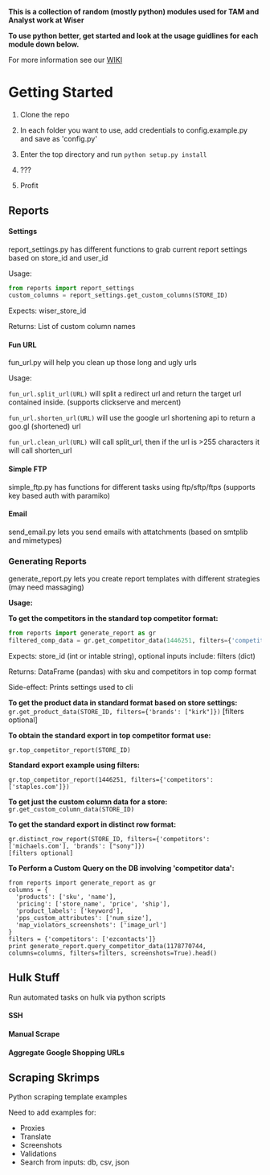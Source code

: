 **This is a collection of random (mostly python) modules used for TAM and Analyst work at Wiser**

**To use python better, get started and look at the usage guidlines for each module down below.**

For more information see our [WIKI](https://github.com/adamrdavid/python-tools/wiki)

Getting Started
===============

1. Clone the repo 

2. In each folder you want to use, add credentials to config.example.py and save as 'config.py'

3. Enter the top directory and run `python setup.py install`

4. ???

5. Profit

    

## Reports

####  Settings

report_settings.py has different functions to grab current report settings based on store_id and user_id

Usage:
```py
from reports import report_settings
custom_columns = report_settings.get_custom_columns(STORE_ID)
```
Expects: wiser_store_id

Returns: List of custom column names

#### Fun URL

fun_url.py will help you clean up those long and ugly urls

Usage:

`fun_url.split_url(URL)` will split a redirect url and return the target url contained inside. (supports clickserve and mercent)

`fun_url.shorten_url(URL)` will use the google url shortening api to return a goo.gl (shortened) url

`fun_url.clean_url(URL)` will call split_url, then if the url is >255 characters it will call shorten_url

####  Simple FTP

simple_ftp.py has functions for different tasks using ftp/sftp/ftps (supports key based auth with paramiko)

####  Email

send_email.py lets you send emails with attatchments (based on smtplib and mimetypes)

###  Generating Reports

generate_report.py lets you create report templates with different strategies (may need massaging)

**Usage:**

**To get the competitors in the standard top competitor format:**
```py
from reports import generate_report as gr
filtered_comp_data = gr.get_competitor_data(1446251, filters={'competitors': ["staples.com", "office"], 'brands': ["zep"]})
```
Expects: store_id (int or intable string), optional inputs include: filters (dict)

Returns: DataFrame (pandas) with sku and competitors in top comp format

Side-effect: Prints settings used to cli

**To get the product data in standard format based on store settings:**
`gr.get_product_data(STORE_ID, filters={'brands': ["kirk"]})`
[filters optional]

**To obtain the standard export in top competitor format use:**
```
gr.top_competitor_report(STORE_ID)
```

**Standard export example using filters:**
```
gr.top_competitor_report(1446251, filters={'competitors': ['staples.com']})
```

**To get just the custom column data for a store:**
`gr.get_custom_column_data(STORE_ID)`

**To get the standard export in distinct row format:**
```
gr.distinct_row_report(STORE_ID, filters={'competitors': ['michaels.com'], 'brands': ["sony"]})
[filters optional]
```

**To Perform a Custom Query on the DB involving 'competitor data':**

```
from reports import generate_report as gr
columns = {
  'products': ['sku', 'name'],
  'pricing': ['store_name', 'price', 'ship'],
  'product_labels': ['keyword'],
  'pps_custom_attributes': ['num_size'],
  'map_violators_screenshots': ['image_url']
}
filters = {'competitors': ['ezcontacts']}
print generate_report.query_competitor_data(1178770744, columns=columns, filters=filters, screenshots=True).head()
```


## Hulk Stuff

Run automated tasks on hulk via python scripts

#### SSH

#### Manual Scrape

#### Aggregate Google Shopping URLs



## Scraping Skrimps

Python scraping template examples

Need to add examples for:
- Proxies
- Translate
- Screenshots
- Validations
- Search from inputs: db, csv, json
